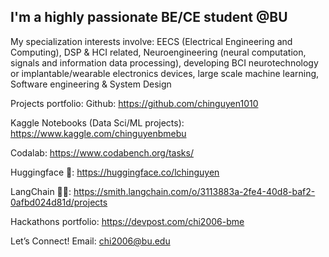 ## I'm a highly passionate BE/CE student @BU 
My specialization interests involve: EECS (Electrical Engineering and Computing), DSP & HCI related, Neuroengineering (neural computation, signals and information data processing), developing BCI neurotechnology or implantable/wearable electronics devices, large scale machine learning, Software engineering & System Design 

Projects portfolio:
Github: https://github.com/chinguyen1010

Kaggle Notebooks (Data Sci/ML projects): https://www.kaggle.com/chinguyenbmebu

Codalab: https://www.codabench.org/tasks/

Huggingface 🤗: https://huggingface.co/lchinguyen

LangChain 🦜🔗: https://smith.langchain.com/o/3113883a-2fe4-40d8-baf2-0afbd024d81d/projects

Hackathons portfolio: https://devpost.com/chi2006-bme

Let’s Connect! 
Email: chi2006@bu.edu

<!--
**chinguyen1010/chinguyen1010** is a ✨ _special_ ✨ repository because its `README.md` (this file) appears on your GitHub profile.

Here are some ideas to get you started:

- 🔭 I’m currently working on ...
- 🌱 I’m currently learning ...
- 👯 I’m looking to collaborate on ...
- 🤔 I’m looking for help with ...
- 💬 Ask me about ...
- 📫 How to reach me: ...
- 😄 Pronouns: ...
- ⚡ Fun fact: ...
-->
